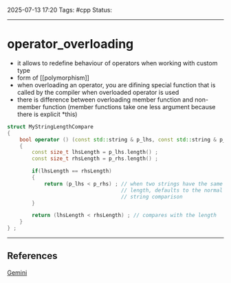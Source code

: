 
2025-07-13 17:20
Tags: #cpp
Status:

---
# operator_overloading
- it allows to redefine behaviour of operators when working with custom type
- form of [[polymorphism]]
- when overloading an operator, you are difining special function that is called by the compiler when overloaded operator is used
- there is difference between overloading member function and non-member function (member functions take one less argument because there is explicit *this) 
```cpp
struct MyStringLengthCompare
{
    bool operator () (const std::string & p_lhs, const std::string & p_rhs)
    {
        const size_t lhsLength = p_lhs.length() ;
        const size_t rhsLength = p_rhs.length() ;

        if(lhsLength == rhsLength)
        {
            return (p_lhs < p_rhs) ; // when two strings have the same
                                     // length, defaults to the normal
                                     // string comparison
        }

        return (lhsLength < rhsLength) ; // compares with the length
    }
} ;
```

---
## References
[Gemini](https://docs.google.com/document/d/1BgyKlmCTakNgLHTH2wu7KhxGZftCdOJnz474WaGK8io/edit?tab=t.0)


